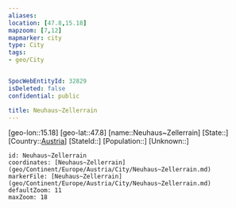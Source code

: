```yaml
---
aliases: 
location: [47.8,15.18]
mapzoom: [7,12] 
mapmarker: city 
type: City
tags:
- geo/City


SpocWebEntityId: 32829
isDeleted: false
confidential: public

title: Neuhaus~Zellerrain
---
```

[geo-lon::15.18]
[geo-lat::47.8]
[name::Neuhaus~Zellerrain]
[State::]
[Country::[Austria](geo/Continent/Europe/Austria.md)]
[StateId::]
[Population::]
[Unknown::]


```leaflet
id: Neuhaus~Zellerrain
coordinates: [Neuhaus~Zellerrain](geo/Continent/Europe/Austria/City/Neuhaus~Zellerrain.md)
markerFile: [Neuhaus~Zellerrain](geo/Continent/Europe/Austria/City/Neuhaus~Zellerrain.md)
defaultZoom: 11 
maxZoom: 18
```


